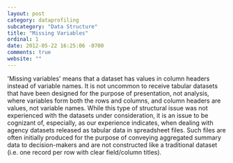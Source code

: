 ```yaml
---
layout: post
category: dataprofiling
subcategory: "Data Structure"
title: "Missing Variables"
ordinal: 1
date: 2012-05-22 16:25:06 -0700
comments: true
website: ""
---
```

'Missing variables' means that a dataset has values in column headers instead of variable names.
It is not uncommon to receive tabular datasets that have been designed for the purpose of presentation, not analysis, where variables form both the rows and columns, and column headers are values, not variable names. While this type of structural issue was not experienced with the datasets under consideration, it is an issue to be cognizant of, especially, as our experience indicates, when dealing with agency datasets released as tabular data in spreadsheet files. Such files are often initially produced for the purpose of conveying aggregated summary data to decision-makers and are not constructed like a traditional dataset (i.e. one record per row with clear field/column titles).
